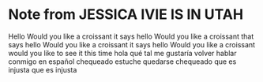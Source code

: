 # Note from JESSICA IVIE IS IN UTAH

Hello Would you like a croissant it says hello Would you like a croissant that says hello Would you like a croissant it says hello Would you like a croissant would you like to see it this time hola qué tal me gustaría volver hablar conmigo en español chequeado estuche quedarse chequeado que es injusta que es injusta
